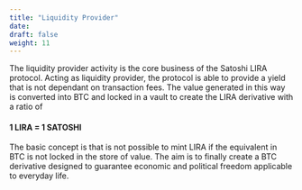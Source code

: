 ```yaml
---
title: "Liquidity Provider"
date:
draft: false
weight: 11
---
```


The liquidity provider activity is the core business of the Satoshi LIRA protocol.
Acting as liquidity provider, the protocol is able to provide a yield that is not dependant on transaction fees.
The value generated in this way is converted into BTC and locked in a vault to create the LIRA derivative with a ratio of
<h4>1 LIRA = 1 SATOSHI</h4>


The basic concept is that is not possible to mint LIRA if the equivalent in BTC is not locked in the store of value.
The aim is to finally create a BTC derivative designed to guarantee economic and political freedom applicable to everyday life.